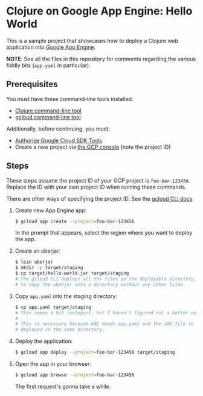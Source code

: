 Clojure on Google App Engine: Hello World
=========================================

This is a sample project that showcases how to deploy a Clojure web application into [Google App Engine].

**NOTE**: See all the files in this repository for comments regarding the various fiddly bits (`app.yaml` in particular).

## Prerequisites

You must have these command-line tools installed:

- [Clojure command-line tool]
- [gcloud command-line tool]

Additionally, before continuing, you must:
 
- [Authorize Google Cloud SDK Tools](https://cloud.google.com/sdk/docs/authorizing)
- Create a new project via [the GCP console](https://console.cloud.google.com/) (note the project ID)

## Steps

These steps assume the project ID of your GCP project is `foo-bar-123456`.
Replace the ID with your own project ID when running these commands.

There are other ways of specifying the project ID. See the [gcloud CLI docs][gcloud command-line tool].

1. Create new App Engine app:

    ```bash
    $ gcloud app create --project=foo-bar-123456
    ```
   
   In the prompt that appears, select the region where you want to deploy the app.

1. Create an uberjar:

    ```bash
    $ lein uberjar
    $ mkdir -p target/staging
    $ cp target/hello-world.jar target/staging
    # The gcloud CLI deploys all the files in the deployable directory, so we want
    # to copy the uberjar into a directory without any other files.
    ```

1. Copy `app.yaml` into the staging directory:

    ```bash
    $ cp app.yaml target/staging
    # This seems a bit inelegant, but I haven't figured out a better way.
    #
    # This is necessary because GAE needs app.yaml and the JAR file to be
    # deployed in the same directory.
    ```

1. Deploy the application:

    ```bash
    $ gcloud app deploy --project=foo-bar-123456 target/staging
    ```

1. Open the app in your browser:

    ```bash
   $ gcloud app browse --project=foo-bar-123456
   ```

    The first request's gonna take a while.

[Google App Engine]: https://cloud.google.com/appengine/
[Clojure command-line tool]: https://clojure.org/guides/getting_started
[gcloud command-line tool]: https://cloud.google.com/sdk/gcloud/

